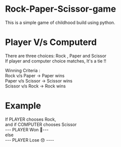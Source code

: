 # Rock-Paper-Scissor-game

This is a simple game of childhood build using python.
# Player V/s Computerd
There are three choices: Rock , Paper and Scissor <br />
If player and computer choice matches, It's a tie !!

Winning Criteria : <br />
Rock v/s Paper -> Paper wins <br />
Paper v/s Scissor -> Scissor wins <br />
Scissor v/s Rock -> Rock wins

# Example
If PLAYER chooses Rock, <br/> 
and if COMPUTER chooses Scissor <br/>  --- PLAYER Won 🥳--- <br/>
else  <br/> --- PLAYER Lose 😞 ----





